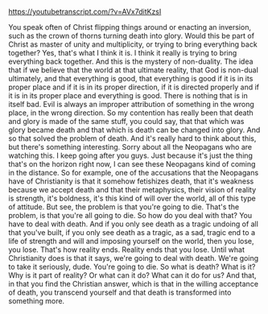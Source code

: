 https://youtubetranscript.com/?v=AVx7ditKzsI

 You speak often of Christ flipping things around or enacting an inversion, such as the crown of thorns turning death into glory. Would this be part of Christ as master of unity and multiplicity, or trying to bring everything back together? Yes, that's what I think it is. I think it really is trying to bring everything back together. And this is the mystery of non-duality. The idea that if we believe that the world at that ultimate reality, that God is non-dual ultimately, and that everything is good, that everything is good if it is in its proper place and if it is in its proper direction, if it is directed properly and if it is in its proper place and everything is good. There is nothing that is in itself bad. Evil is always an improper attribution of something in the wrong place, in the wrong direction. So my contention has really been that death and glory is made of the same stuff, you could say, that that which was glory became death and that which is death can be changed into glory. And so that solved the problem of death. And it's really hard to think about this, but there's something interesting. Sorry about all the Neopagans who are watching this. I keep going after you guys. Just because it's just the thing that's on the horizon right now, I can see these Neopagans kind of coming in the distance. So for example, one of the accusations that the Neopagans have of Christianity is that it somehow fetishizes death, that it's weakness because we accept death and that their metaphysics, their vision of reality is strength, it's boldness, it's this kind of will over the world, all of this type of attitude. But see, the problem is that you're going to die. That's the problem, is that you're all going to die. So how do you deal with that? You have to deal with death. And if you only see death as a tragic undoing of all that you've built, if you only see death as a tragic, as a sad, tragic end to a life of strength and will and imposing yourself on the world, then you lose, you lose. That's how reality ends. Reality ends that you lose. Until what Christianity does is that it says, we're going to deal with death. We're going to take it seriously, dude. You're going to die. So what is death? What is it? Why is it part of reality? Or what can it do? What can it do for us? And that, in that you find the Christian answer, which is that in the willing acceptance of death, you transcend yourself and that death is transformed into something more.
